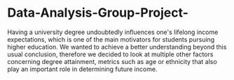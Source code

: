 # Data-Analysis-Group-Project-
Having a university degree undoubtedly influences one's lifelong income expectations, 
which is one of the main motivators for students pursuing higher education. 
We wanted to achieve a better understanding beyond this usual conclusion, 
therefore we decided to look at multiple other factors concerning degree attainment, 
metrics such as age or ethnicity that also play an important role in determining future income.

